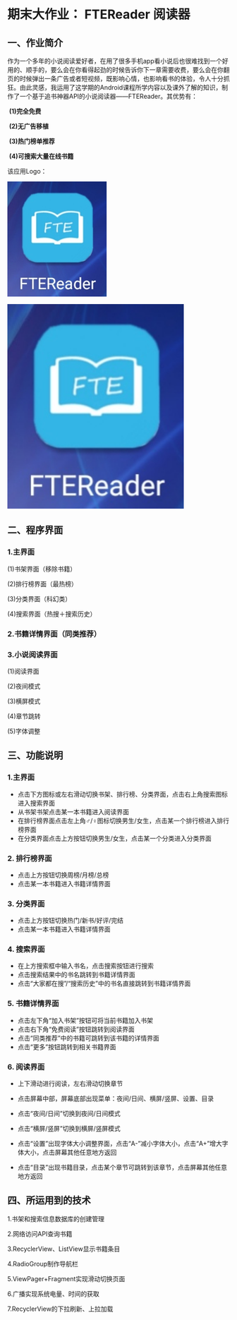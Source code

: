 # **期末大作业： FTEReader 阅读器**

## **一、作业简介**

​		作为一个多年的小说阅读爱好者，在用了很多手机app看小说后也很难找到一个好用的、顺手的，要么会在你看得起劲的时候告诉你下一章需要收费，要么会在你翻页的时候弹出一条广告或者短视频，既影响心情，也影响看书的体验，令人十分抓狂。由此灵感，我运用了这学期的Android课程所学内容以及课外了解的知识，制作了一个基于追书神器API的小说阅读器——FTEReader。其优势有：

​		**(1)完全免费**

​		**(2)无广告移植**

​		**(3)热门榜单推荐**

​		**(4)可搜索大量在线书籍**

该应用Logo：

![](https://github.com/cwj609690575/2018118112_Android/blob/homework/FTEReader/PrintScreen/Logo.jpg)

<img src="https://github.com/cwj609690575/2018118112_Android/blob/homework/FTEReader/PrintScreen/Logo.jpg" width=400/>

## **二、程序界面**

### **1.主界面**

(1)书架界面（移除书籍）



(2)排行榜界面（最热榜）



(3)分类界面（科幻类）



(4)搜索界面（热搜＋搜索历史）



### **2.书籍详情界面（同类推荐）**



### **3.小说阅读界面**

(1)阅读界面



(2)夜间模式



(3)横屏模式



(4)章节跳转



(5)字体调整





## **三、功能说明**

### **1.主界面**

- 点击下方图标或左右滑动切换书架、排行榜、分类界面，点击右上角搜索图标进入搜索界面
- 从书架书架点击某一本书籍进入阅读界面
- 在排行榜界面点击左上角♂/♀图标切换男生/女生，点击某一个排行榜进入排行榜界面
- 在分类界面点击上方按钮切换男生/女生，点击某一个分类进入分类界面

### **2. 排行榜界面**

- 点击上方按钮切换周榜/月榜/总榜
- 点击某一本书籍进入书籍详情界面

### **3. 分类界面**

- 点击上方按钮切换热门/新书/好评/完结
- 点击某一本书籍进入书籍详情界面

### **4. 搜索界面**

- 在上方搜索框中输入书名，点击搜索按钮进行搜索
- 点击搜索结果中的书名跳转到书籍详情界面
- 点击“大家都在搜”/“搜索历史”中的书名直接跳转到书籍详情界面

### **5. 书籍详情界面**

- 点击左下角“加入书架”按钮可将当前书籍加入书架
- 点击右下角“免费阅读”按钮跳转到阅读界面
- 点击“同类推荐”中的书籍可跳转到该书籍的详情界面
- 点击“更多”按钮跳转到相关书籍界面

### **6. 阅读界面**

- 上下滑动进行阅读，左右滑动切换章节

- 点击屏幕中部，屏幕底部出现菜单：夜间/日间、横屏/竖屏、设置、目录

- 点击“夜间/日间”切换到夜间/日间模式

- 点击“横屏/竖屏”切换到横屏/竖屏模式

- 点击“设置”出现字体大小调整界面，点击“A-”减小字体大小，点击“A+”增大字体大小，点击屏幕其他任意地方返回

- 点击“目录”出现书籍目录，点击某个章节可跳转到该章节，点击屏幕其他任意地方返回

  

## **四、所运用到的技术**

1.书架和搜索信息数据库的创建管理

2.网络访问API查询书籍

3.RecyclerView、ListView显示书籍条目

4.RadioGroup制作导航栏

5.ViewPager+Fragment实现滑动切换页面

6.广播实现系统电量、时间的获取

7.RecyclerView的下拉刷新、上拉加载